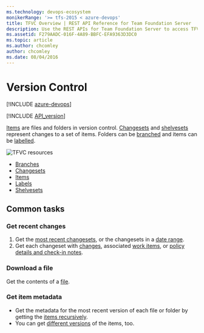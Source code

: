 ```yaml
---
ms.technology: devops-ecosystem
monikerRange: '>= tfs-2015 < azure-devops'
title: TFVC Overview | REST API Reference for Team Foundation Server
description: Use the REST APIs for Team Foundation Server to access TFVC resources like changesets, shelvesets, and TFVC items.
ms.assetid: F279AADC-016F-4A89-BBFC-EFA9363D3DC0
ms.topic: article
ms.author: chcomley
author: chcomley
ms.date: 08/04/2016
---
```


# Version Control

[!INCLUDE [azure-devops](../_data/azure-devops-message.md)]

[!INCLUDE [API_version](../_data/version.md)]

[Items](./items.md) are files and folders in version control.
[Changesets](./changesets.md) and [shelvesets](./shelvesets.md) represent changes to a set of items.
Folders can be [branched](./branches.md) and items can be [labelled](./labels.md).

![TFVC resources](./media/tfvc-resources.png)

- [Branches](./branches.md)
- [Changesets](./changesets.md)
- [Items](./items.md)
- [Labels](./labels.md)
- [Shelvesets](./shelvesets.md)

## Common tasks

### Get recent changes

1.  Get the [most recent changesets](./changesets.md#apageatatime), or the changesets in a [date range](./changesets.md#inadaterange).
2.  Get each changeset with [changes](./changesets.md#withallchanges), associated [work items](./changesets.md#withworkitems), or [policy details and check-in notes](./changesets.md#withpolicydetailsandcheck-innotes).

### Download a file

Get the contents of a [file](./items.md#getafile).

### Get item metadata

- Get the metadata for the most recent version of each file or folder by getting the [items recursively](./items.md#afolderanditschildren).
- You can get [different versions](./items.md#getaspecificversion) of the items, too.
